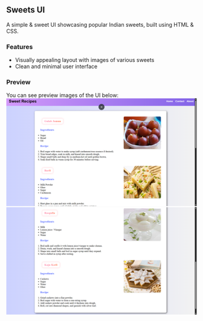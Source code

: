 ## Sweets UI

A simple & sweet UI showcasing popular Indian sweets, built using HTML & CSS.

### Features
- Visually appealing layout with images of various sweets
- Clean and minimal user interface

### Preview
You can see preview images of the UI below:
![Preview 1](image1.png)
![Preview 2](image2.png)






